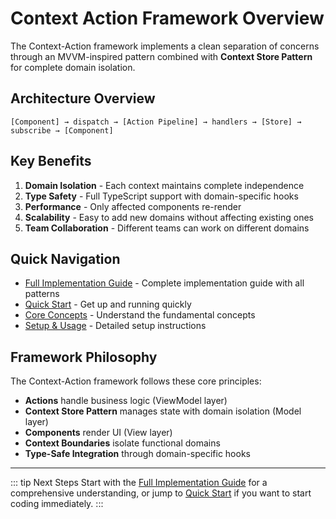 # Context Action Framework Overview

The Context-Action framework implements a clean separation of concerns through an MVVM-inspired pattern combined with **Context Store Pattern** for complete domain isolation.

## Architecture Overview

```
[Component] → dispatch → [Action Pipeline] → handlers → [Store] → subscribe → [Component]
```

## Key Benefits

1. **Domain Isolation** - Each context maintains complete independence
2. **Type Safety** - Full TypeScript support with domain-specific hooks
3. **Performance** - Only affected components re-render
4. **Scalability** - Easy to add new domains without affecting existing ones
5. **Team Collaboration** - Different teams can work on different domains

## Quick Navigation

- [Full Implementation Guide](./full) - Complete implementation guide with all patterns
- [Quick Start](./quick-start) - Get up and running quickly
- [Core Concepts](./concepts) - Understand the fundamental concepts
- [Setup & Usage](./setup-usage) - Detailed setup instructions

## Framework Philosophy

The Context-Action framework follows these core principles:

- **Actions** handle business logic (ViewModel layer)
- **Context Store Pattern** manages state with domain isolation (Model layer)
- **Components** render UI (View layer)
- **Context Boundaries** isolate functional domains
- **Type-Safe Integration** through domain-specific hooks

---

::: tip Next Steps
Start with the [Full Implementation Guide](./full) for a comprehensive understanding, or jump to [Quick Start](./quick-start) if you want to start coding immediately.
:::